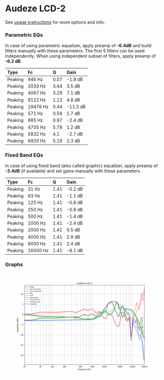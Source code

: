 # Audeze LCD-2
See [usage instructions](https://github.com/jaakkopasanen/AutoEq#usage) for more options and info.

### Parametric EQs
In case of using parametric equalizer, apply preamp of **-6.4dB** and build filters manually
with these parameters. The first 5 filters can be used independently.
When using independent subset of filters, apply preamp of **-6.2 dB**.

| Type    | Fc       |    Q | Gain     |
|:--------|:---------|:-----|:---------|
| Peaking | 946 Hz   | 0.07 | -1.8 dB  |
| Peaking | 2033 Hz  | 3.44 | 3.5 dB   |
| Peaking | 4067 Hz  | 3.29 | 7.1 dB   |
| Peaking | 9122 Hz  | 1.12 | 4.8 dB   |
| Peaking | 19476 Hz | 0.44 | -11.3 dB |
| Peaking | 571 Hz   | 0.56 | 1.7 dB   |
| Peaking | 685 Hz   | 0.97 | -2.4 dB  |
| Peaking | 4705 Hz  | 5.78 | 1.2 dB   |
| Peaking | 5832 Hz  | 4.1  | -2.7 dB  |
| Peaking | 6920 Hz  | 5.19 | 2.3 dB   |

### Fixed Band EQs
In case of using fixed band (also called graphic) equalizer, apply preamp of **-3.4dB**
(if available) and set gains manually with these parameters.

| Type    | Fc       |    Q | Gain    |
|:--------|:---------|:-----|:--------|
| Peaking | 31 Hz    | 1.41 | -0.2 dB |
| Peaking | 63 Hz    | 1.41 | -1.1 dB |
| Peaking | 125 Hz   | 1.41 | -0.8 dB |
| Peaking | 250 Hz   | 1.41 | -0.8 dB |
| Peaking | 500 Hz   | 1.41 | -1.4 dB |
| Peaking | 1000 Hz  | 1.41 | -2.4 dB |
| Peaking | 2000 Hz  | 1.41 | 0.5 dB  |
| Peaking | 4000 Hz  | 1.41 | 2.9 dB  |
| Peaking | 8000 Hz  | 1.41 | 2.4 dB  |
| Peaking | 16000 Hz | 1.41 | -8.1 dB |

### Graphs
![](./Audeze%20LCD-2.png)